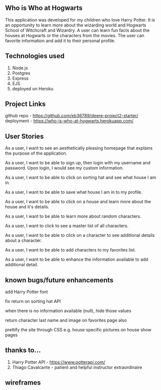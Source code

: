 ## Who is Who at Hogwarts
This application was developed for my children who love Harry Potter.  It is an opportunity to learn more about the wizarding world and Hogwarts School of Witchcraft and Wizardry.  A user can learn fun facts about the houses at Hogwarts or the characters from the movies.  The user can favorite information and add it to their personal profile.

## Technologies used
1. Node.js
2. Postgres
3. Express
4. EJS
5. deployed on Heroku

## Project Links
github repo - https://github.com/eb36789/deere-project2-starter/
deployment - https://who-is-who-at-hogwarts.herokuapp.com/

## User Stories

As a user, I want to see an aesthetically pleasing homepage that explains the purpose of the application.

As a user, I want to be able to sign up, then login with my username and password.  Upon login, I would see my custom information.

As a user, I want to be able to click on sorting hat and see what house I am in. 

As a user, I want to be able to save what house I am in to my profile.

As a user, I want to be able to click on a house and learn more about the house and it's details.

As a user, I want to be able to learn more about random characters.

As a user, I want to click to see a master list of all characters.

As a user, I want to be able to click on a character to see additional details about a character.

As a user, I want to be able to add characters to my favorites list.

As a user, I want to be able to enhance the information available to add additional detail.

## known bugs/future enhancements
add Harry Potter font

fix return on sorting hat API

when there is no information available (null), hide those values

return character last name and image on favorites page also

prettify the site through CSS e.g. house specific pictures on house show pages


## thanks to...

1. Harry Potter API - https://www.potterapi.com/
2. Thiago Cavalcante - patient and helpful instructor extraordinaire

## wireframes



